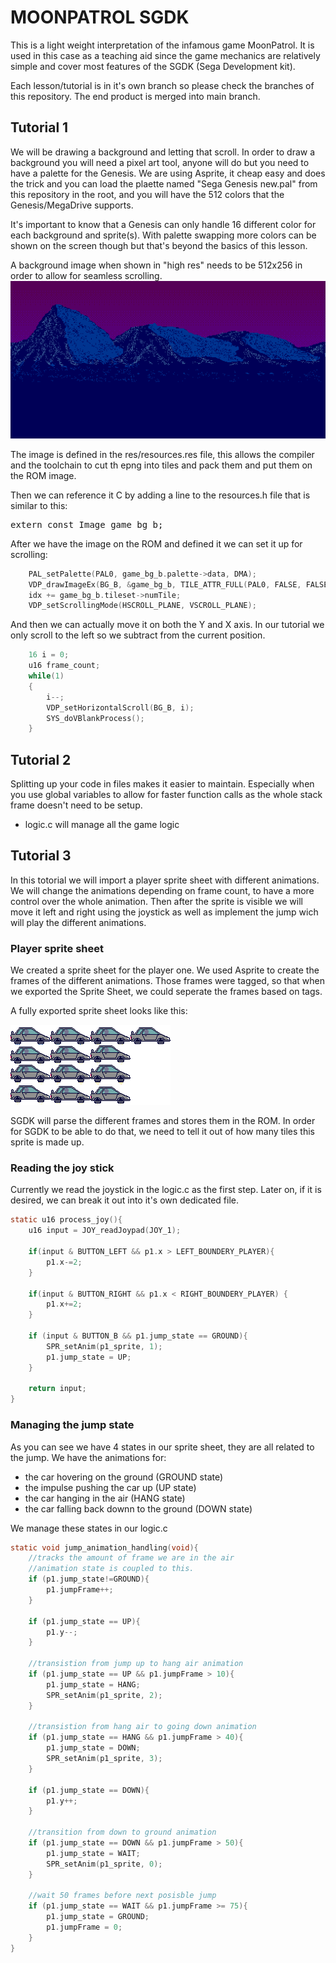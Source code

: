 # MOONPATROL SGDK
This is a light weight interpretation of the infamous game MoonPatrol. It is used in this case as a teaching aid since the game mechanics are relatively simple and cover most features of the SGDK (Sega Development kit).
<p>
Each lesson/tutorial is in it's own branch so please check the branches of this repository. The end product is merged into main branch.

## Tutorial 1
We will be drawing a background and letting that scroll. In order to draw a background you will need a pixel art tool, anyone will do but you need to have a palette for the Genesis. We are using Asprite, it cheap easy and does the trick and you can load the plaette named "Sega Genesis new.pal" from this repository in the root, and you will have the 512 colors that the Genesis/MegaDrive supports.

It's important to know that a Genesis can only handle 16 different color for each background and sprite(s). With palette swapping more colors can be shown on the screen though but that's beyond the basics of this lesson.

A background image when shown in "high res" needs to be 512x256 in order to allow for seamless scrolling.
![The 512x256 nackground image](https://github.com/rdoetjes/moonpatrol/blob/main/res/bg_1_v2.png)

The image is defined in the res/resources.res file, this allows the compiler and the toolchain to cut th epng into tiles and pack them and put them on the ROM image.

Then we can reference it C by adding a line to the resources.h file that is similar to this:
<pre>
extern const Image game_bg_b;
</pre>

After we have the image on the ROM and defined it we can set it up for scrolling:
```C
    PAL_setPalette(PAL0, game_bg_b.palette->data, DMA);
    VDP_drawImageEx(BG_B, &game_bg_b, TILE_ATTR_FULL(PAL0, FALSE, FALSE, FALSE, idx), 0, -3, FALSE, TRUE);
    idx += game_bg_b.tileset->numTile;
    VDP_setScrollingMode(HSCROLL_PLANE, VSCROLL_PLANE);
```

And then we can actually move it on both the Y and X axis. In our tutorial we only scroll to the left so we subtract from the current position.
```C
    16 i = 0;
    u16 frame_count;
    while(1)
    {
        i--;
        VDP_setHorizontalScroll(BG_B, i);
        SYS_doVBlankProcess();
    }    
```

## Tutorial 2
Splitting up your code in files makes it easier to maintain. Especially when you use global variables to allow for faster function calls as the whole stack frame doesn't need to be setup.

* logic.c will manage all the game logic

## Tutorial 3
In this totorial we will import a player sprite sheet with different animations.
We will change the animations depending on frame count, to have a more control over the whole animation.
Then after the sprite is visible we will move it left and right using the joystick as well as implement the jump wich will play the different animations.

### Player sprite sheet
We created a sprite sheet for the player one. We used Asprite to create the frames of the different animations. Those frames were tagged, so that when we exported the Sprite Sheet, we could seperate the frames based on tags.

A fully exported sprite sheet looks like this:

![Player Sprite sheet](https://github.com/rdoetjes/moonpatrol/blob/main/res/car_step1_animated.png)

SGDK will parse the different frames and stores them in the ROM. In order for SGDK to be able to do that, we need to tell it out of how many tiles this sprite is made up.

### Reading the joy stick
Currently we read the joystick in the logic.c as the first step. Later on, if it is desired, we can break it out into it's own dedicated file.

```C
static u16 process_joy(){
    u16 input = JOY_readJoypad(JOY_1);

    if(input & BUTTON_LEFT && p1.x > LEFT_BOUNDERY_PLAYER){
        p1.x-=2;              
    }

    if(input & BUTTON_RIGHT && p1.x < RIGHT_BOUNDERY_PLAYER) {
        p1.x+=2;        
    }

    if (input & BUTTON_B && p1.jump_state == GROUND){
        SPR_setAnim(p1_sprite, 1);
        p1.jump_state = UP;                
    }    

    return input;
}
```

### Managing the jump state
As you can see we have 4 states in our sprite sheet, they are all related to the jump. We have the animations for:
* the car hovering on the ground (GROUND state)
* the impulse pushing the car up (UP state)
* the car hanging in the air (HANG state)
* the car falling back downn to the ground (DOWN state)

We manage these states in our logic.c

```C
static void jump_animation_handling(void){
    //tracks the amount of frame we are in the air
    //animation state is coupled to this.
    if (p1.jump_state!=GROUND){
        p1.jumpFrame++;
    }

    if (p1.jump_state == UP){
        p1.y--;
    }

    //transistion from jump up to hang air animation
    if (p1.jump_state == UP && p1.jumpFrame > 10){        
        p1.jump_state = HANG;
        SPR_setAnim(p1_sprite, 2);        
    }

    //transistion from hang air to going down animation
    if (p1.jump_state == HANG && p1.jumpFrame > 40){
        p1.jump_state = DOWN;                
        SPR_setAnim(p1_sprite, 3);        
    }

    if (p1.jump_state == DOWN){
        p1.y++;
    }

    //transition from down to ground animation
    if (p1.jump_state == DOWN && p1.jumpFrame > 50){
        p1.jump_state = WAIT;      
        SPR_setAnim(p1_sprite, 0);        
    }

    //wait 50 frames before next posisble jump
    if (p1.jump_state == WAIT && p1.jumpFrame >= 75){
        p1.jump_state = GROUND;
        p1.jumpFrame = 0;  
    }
}
```